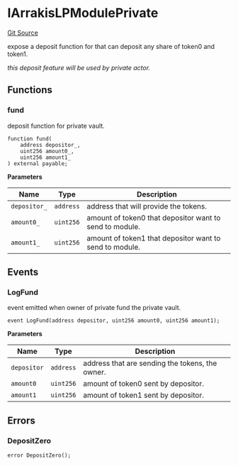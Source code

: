 # IArrakisLPModulePrivate
[Git Source](https://github.com/ArrakisFinance/arrakis-modular/blob/b9ae3a6dd7145e0f69f817dcb31abd79f8e19310/src/interfaces/IArrakisLPModulePrivate.sol)

expose a deposit function for that can
deposit any share of token0 and token1.

*this deposit feature will be used by
private actor.*


## Functions
### fund

deposit function for private vault.


```solidity
function fund(
    address depositor_,
    uint256 amount0_,
    uint256 amount1_
) external payable;
```
**Parameters**

|Name|Type|Description|
|----|----|-----------|
|`depositor_`|`address`|address that will provide the tokens.|
|`amount0_`|`uint256`|amount of token0 that depositor want to send to module.|
|`amount1_`|`uint256`|amount of token1 that depositor want to send to module.|


## Events
### LogFund
event emitted when owner of private fund the private vault.


```solidity
event LogFund(address depositor, uint256 amount0, uint256 amount1);
```

**Parameters**

|Name|Type|Description|
|----|----|-----------|
|`depositor`|`address`|address that are sending the tokens, the owner.|
|`amount0`|`uint256`|amount of token0 sent by depositor.|
|`amount1`|`uint256`|amount of token1 sent by depositor.|

## Errors
### DepositZero

```solidity
error DepositZero();
```

